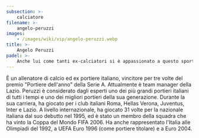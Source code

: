 ```yaml
---
subsection: >-
    calciatore
filename: >-
    angelo-peruzzi
images:
    - /images/wiki/vip/angelo-peruzzi.webp
title: >-
    Angelo Peruzzi
padel: >-
    Anche lui come tanti ex-calciatori si è appassionato a questo sport. Gioca infatti spesso con altri calciatori ed amici.
---
```

È un allenatore di calcio ed ex portiere italiano, vincitore per tre volte del premio "Portiere dell'anno" della Serie A. Attualmente è team manager della Lazio. Peruzzi è considerato dagli esperti uno dei più grandi portieri italiani di tutti i tempi e uno dei migliori portieri della sua generazione. Durante la sua carriera, ha giocato per i club italiani Roma, Hellas Verona, Juventus, Inter e Lazio. A livello internazionale, ha giocato 31 volte per la nazionale italiana dal suo debutto nel 1995, ed è stato un membro della squadra che ha vinto la Coppa del Mondo FIFA 2006. Ha anche rappresentato l'Italia alle Olimpiadi del 1992, a UEFA Euro 1996 (come portiere titolare) e a Euro 2004.